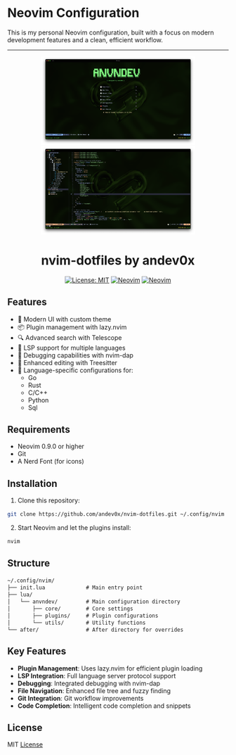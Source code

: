 # Neovim Configuration

This is my personal Neovim configuration, built with a focus on modern development features and a clean, efficient workflow.

----

<p align="center">
  <img src="https://raw.githubusercontent.com/andev0x/description-image-archive/refs/heads/main/nvim-dotfies/p3.png" width="350" />
  <img src="https://raw.githubusercontent.com/andev0x/description-image-archive/refs/heads/main/nvim-dotfies/p4.png" width="350" />
</p>

<div align="center">

# nvim-dotfiles by andev0x

 [![License: MIT](https://img.shields.io/badge/License-MIT-green.svg)](LICENSE) [![Neovim](https://img.shields.io/badge/Neovim-%3E=0.9.0-blueviolet?logo=neovim)](https://neovim.io/) [![Neovim](https://img.shields.io/badge/my%20blog-andev0x-blue)](https://andev0x.github.io/)

</div>

## Features

- 🎨 Modern UI with custom theme
- 📦 Plugin management with lazy.nvim
- 🔍 Advanced search with Telescope
- 🧩 LSP support for multiple languages
- 🐛 Debugging capabilities with nvim-dap
- 📝 Enhanced editing with Treesitter
- 🎯 Language-specific configurations for:
  - Go
  - Rust
  - C/C++
  - Python
  - Sql

## Requirements

- Neovim 0.9.0 or higher
- Git
- A Nerd Font (for icons)

## Installation

1. Clone this repository:
```bash
git clone https://github.com/andev0x/nvim-dotfiles.git ~/.config/nvim
```

2. Start Neovim and let the plugins install:
```bash
nvim
```

## Structure

```
~/.config/nvim/
├── init.lua             # Main entry point
├── lua/
│   └── anvndev/         # Main configuration directory
│       ├── core/        # Core settings
│       ├── plugins/     # Plugin configurations
│       └── utils/       # Utility functions
└── after/               # After directory for overrides
```

## Key Features

- **Plugin Management**: Uses lazy.nvim for efficient plugin loading
- **LSP Integration**: Full language server protocol support
- **Debugging**: Integrated debugging with nvim-dap
- **File Navigation**: Enhanced file tree and fuzzy finding
- **Git Integration**: Git workflow improvements
- **Code Completion**: Intelligent code completion and snippets

## License

MIT [License](LICENSE)

